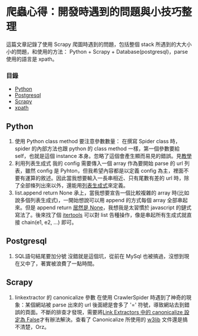 爬蟲心得：開發時遇到的問題與小技巧整理
=====================

這篇文章記錄了使用 Scrapy 爬圖時遇到的問題，包括整個 stack 所遇到的大大小小的問題，和使用的方法：
Python + Scrapy + Database(postgresql)，parse 使用的語言是 xpath。

### 目錄

* [Python](#Python)
* [Postgresql](#Postgresql)
* [Scrapy](#Scrapy)
* [xpath](#xpath)

## Python

1. 使用 Python class method 要注意參數數量：
    在撰寫 Spider class 時，spider 的內部方法也跟 python 的 class method 一樣，第一個參數要給 self，也就是這個 instance 本身。忽略了這個會產生顯而易見的錯誤。見[教學](http://www.liaoxuefeng.com/wiki/0014316089557264a6b348958f449949df42a6d3a2e542c000/001431864715651c99511036d884cf1b399e65ae0d27f7e000)
2. 利用列表生成式
    我的 config 需要傳入一個 array 作為要開始 parse 的 url 列表，雖然 config 是 Pyhton，但我希望內容都是以定義 config 為主，裡面不要有運算的敘述。因此當我想要輸入一長串相近、只有尾數有差的 url 時，除了全部條列出來以外，還能用[列表生成式](http://www.liaoxuefeng.com/wiki/0014316089557264a6b348958f449949df42a6d3a2e542c000/001431779637539089fd627094a43a8a7c77e6102e3a811000)來定義。
3. list.append return None
    承上，當我想要宣告一個比較複雜的 array 時(比如說多個列表生成式)，一開始想說可以用 append 的方式每個 array 全部串起來。但是 append return [居然是 None](http://stackoverflow.com/questions/1682567/why-does-pythons-list-append-evaluate-to-false)，我想我是太習慣於 javascript 的鏈式寫法了。後來找了個 [itertools](https://docs.python.org/3/library/itertools.html) 可以對 list 告種操作，像是串起所有生成式就直接 chain(e1, e2, ...) 即可。

## Postgresql

1. SQL語句結尾要加分號
    沒錯就是這個坑，從前在 MySql 也被搞過，沒想到現在又中了，著實被浪費了一點時間。

## Scrapy

1. linkextractor 的 canonicalize 參數
    在使用 CrawlerSpider 時遇到了神奇的現象：某個網站被 parse 出來的 url 後面總是會多了 '=' 符號，導致網站去到錯誤的頁面。不斷的排查才發現，需要將[Link Extractors 中的 canonicalize 設定為 False](https://doc.scrapy.org/en/latest/topics/link-extractors.html)才有辦法解決。查看了 Canonicalize 所使用的 [w3lib](http://w3lib.readthedocs.io/en/latest/w3lib.html) 文件還是搞不清楚，Orz。
